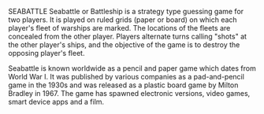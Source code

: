 SEABATTLE
Seabattle or Battleship is a strategy type guessing game for two players. It is played on ruled grids (paper or board) on which each player's fleet of warships are marked. The locations of the fleets are concealed from the other player. Players alternate turns calling "shots" at the other player's ships, and the objective of the game is to destroy the opposing player's fleet.

Seabattle is known worldwide as a pencil and paper game which dates from World War I. It was published by various companies as a pad-and-pencil game in the 1930s and was released as a plastic board game by Milton Bradley in 1967. The game has spawned electronic versions, video games, smart device apps and a film.
